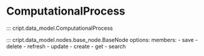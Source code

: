 # ComputationalProcess

::: cript.data_model.ComputationalProcess

::: cript.data_model.nodes.base_node.BaseNode
    options:
        members:
            - save
            - delete
            - refresh
            - update
            - create
            - get
            - search
